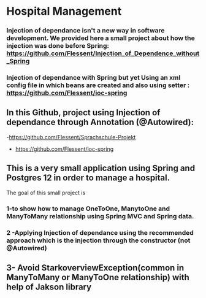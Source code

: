 # Hospital Management
### Injection of dependance isn't a new way in software development. We provided here a small project about how the injection was done before Spring: https://github.com/Flessent/Injection_of_Dependence_without_Spring
### Injection of dependance with Spring but yet Using an xml config file in which beans are created and also using setter : https://github.com/Flessent/ioc-spring

## In this Github, project using Injection of dependance through Annotation (@Autowired): 
 -https://github.com/Flessent/Sprachschule-Projekt
 - https://github.com/Flessent/ioc-spring

## This is a very small application using Spring and Postgres 12 in order to manage a hospital.
The goal of this small project is 
### 1-to show how to manage OneToOne, ManytoOne and ManyToMany relationship using Spring MVC and Spring data.
### 2 -Applying Injection of dependance using the recommended approach which is the injection through the constructor (not @Autowired)
## 3- Avoid StarkoverviewException(common in ManyToMany or ManyToOne relationship) with help of Jakson library 
